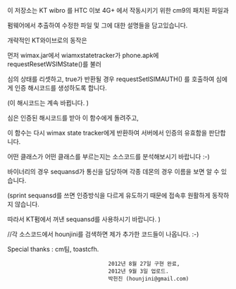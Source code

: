 이 저장소는 KT wibro 를 HTC 이보 4G+ 에서 작동시키기 위한 cm9의 패치된 파일과

펌웨어에서 추출하여 수정한 파일 및 그에 대한 설명들을 담고있습니다.



개략적인 KT와이브로의 동작은

먼저 wimax.jar에서 wiamxstatetracker가 phone.apk에 requestResetWSIMState()를 불러

심의 상태를 리셋하고, true가 반환될 경우 requestSetISIMAUTH() 를 호출하여 심에게 인증 해시코드를 생성하도록 합니다.

(이 해시코드는 계속 바뀝니다. )

심은 인증된 해시코드를 받아 이 함수에게 돌려주고,

이 함수는 다시 wimax state tracker에게 반환하여 서버에서 인증의 유효함을 판단합니다.

어떤 클래스가 어떤 클래스를 부르는지는 소스코드를 분석해보시기 바랍니다 :-)


바이너리의 경우 sequansd가 통신을 담당하며 각종 데몬의 경우 이름을 보면 알 수 있습니다.

(sprint sequansd를 쓰면 인증방식을 다르게 유도하기 때문에 접속후 원활하게 동작하지 않습니다.

 따라서 KT펌에서 꺼낸 sequansd를 사용하시기 바랍니다. )
 
//각 소스코드에서 hounjini를 검색하면 제가 추가한 코드들이 나옵니다. :-)

Special thanks : cm팀, toastcfh.

									2012년 8월 27일 구현 완료,
									2012년 9월 3일 업로드.
									박헌진 (hounjini@gmail.com)

